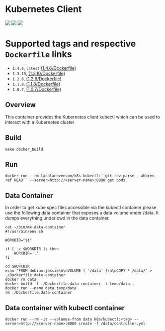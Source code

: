 # Kubernetes Client

[![](https://images.microbadger.com/badges/image/lachlanevenson/k8s-kubectl.svg)](http://microbadger.com/images/lachlanevenson/k8s-kubectl "Get your own image badge on microbadger.com")
[![](https://images.microbadger.com/badges/version/lachlanevenson/k8s-kubectl.svg)](http://microbadger.com/images/lachlanevenson/k8s-kubectl "Get your own version badge on microbadger.com")
[![](https://images.microbadger.com/badges/commit/lachlanevenson/k8s-kubectl.svg)](http://microbadger.com/images/lachlanevenson/k8s-kubectl "Get your own commit badge on microbadger.com")

# Supported tags and respective `Dockerfile` links
* `1.4.6`, `latest`    [(1.4.6/Dockerfile)](https://github.com/lachie83/k8s-kubectl/blob/v1.4.6/Dockerfile)
* `1.3.10`,     [(1.3.10/Dockerfile)](https://github.com/lachie83/k8s-kubectl/blob/v1.3.10/Dockerfile)
* `1.2.6`,     [(1.2.6/Dockerfile)](https://github.com/lachie83/k8s-kubectl/blob/v1.2.6/Dockerfile)
* `1.1.8`,     [(1.1.8/Dockerfile)](https://github.com/lachie83/k8s-kubectl/blob/v1.1.8/Dockerfile)
* `1.0.7`,     [(1.0.7/Dockerfile)](https://github.com/lachie83/k8s-kubectl/blob/v1.0.7/Dockerfile)


## Overview
This container provides the Kubernetes client kubectl which can be used to interact with a Kubernetes cluster

## Build
`make docker_build`

## Run
`docker run --rm lachlanevenson/k8s-kubectl:``git rev-parse --abbrev-ref HEAD`` --server=http://<server-name>:8080 get pods`

## Data Container

In order to get kube spec files accessible via the kubectl container please use the following data container that exposes a data volume under /data. It dumps everything under cwd in the data container.

```
cat ~/bin/mk-data-container 
#!/usr/bin/env sh

WORKDIR="$1"

if [ -z $WORKDIR ]; then
    WORKDIR='.'
fi

cd $WORKDIR
echo "FROM debian:jessie\n\nVOLUME [ '/data' ]\n\nCOPY * /data/" > ./Dockerfile.data-container
docker rm data
docker build -f ./Dockerfile.data-container -t temp/data .
docker run --name data temp/data
rm ./Dockerfile.data-container
```

## Data container with kubectl container
```
docker run --rm -it --volumes-from data k8s/kubectl:<tag> --server=http://<server-name>:8080 create -f /data/controller.yml
```

